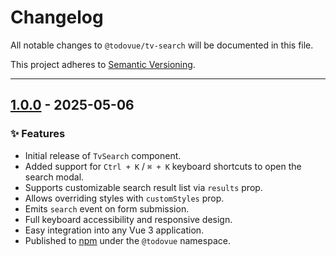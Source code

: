 # Changelog

All notable changes to `@todovue/tv-search` will be documented in this file.

This project adheres to [Semantic Versioning](https://semver.org/).

---

## [1.0.0] - 2025-05-06

### ✨ Features

- Initial release of `TvSearch` component.
- Added support for `Ctrl + K` / `⌘ + K` keyboard shortcuts to open the search modal.
- Supports customizable search result list via `results` prop.
- Allows overriding styles with `customStyles` prop.
- Emits `search` event on form submission.
- Full keyboard accessibility and responsive design.
- Easy integration into any Vue 3 application.
- Published to [npm](https://www.npmjs.com/package/@todovue/tv-search) under the `@todovue` namespace.

[1.0.0]: https://github.com/TODOvue/tv-button/pull/2/files
